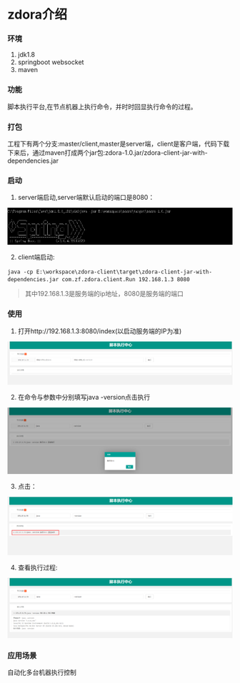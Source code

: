 zdora介绍
===

### 环境

1. jdk1.8 
2. springboot websocket
3. maven 

### 功能

脚本执行平台,在节点机器上执行命令，并时时回显执行命令的过程。

### 打包

工程下有两个分支:master/client,master是server端，client是客户端，代码下载下来后，通过maven打成两个jar包:zdora-1.0.jar/zdora-client-jar-with-dependencies.jar

### 启动

1. server端启动,server端默认启动的端口是8080：

![image](https://raw.githubusercontent.com/zhangfei19841004/zdora/master/img/1.png)

2. client端启动:

`java -cp E:\workspace\zdora-client\target\zdora-client-jar-with-dependencies.jar com.zf.zdora.client.Run 192.168.1.3 8080`

  > 其中192.168.1.3是服务端的ip地址，8080是服务端的端口

### 使用

1. 打开http://192.168.1.3:8080/index(以启动服务端的IP为准)

![image](https://raw.githubusercontent.com/zhangfei19841004/zdora/master/img/2.png)

2. 在命令与参数中分别填写java -version点击执行

![image](https://raw.githubusercontent.com/zhangfei19841004/zdora/master/img/3.png)

3. 点击：

![image](https://raw.githubusercontent.com/zhangfei19841004/zdora/master/img/4.png)

4. 查看执行过程:

![image](https://raw.githubusercontent.com/zhangfei19841004/zdora/master/img/5.png)

### 应用场景

自动化多台机器执行控制



